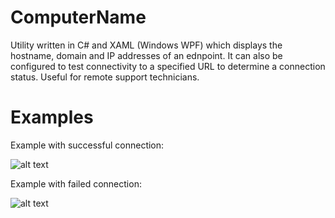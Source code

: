 # ComputerName
Utility written in C# and XAML (Windows WPF) which displays the hostname, domain and IP addresses of an ednpoint. It can also be configured to test connectivity to a specified URL to determine a connection status. Useful for remote support technicians.

# Examples
Example with successful connection:

![alt text](https://user-images.githubusercontent.com/17046773/29732377-40ae0676-89e0-11e7-910b-41135ba6b83e.png "Example with successful connection")

Example with failed connection:

![alt text](https://user-images.githubusercontent.com/17046773/29732474-b14859fe-89e0-11e7-9902-414a256fef98.png "Example with failed connection")
